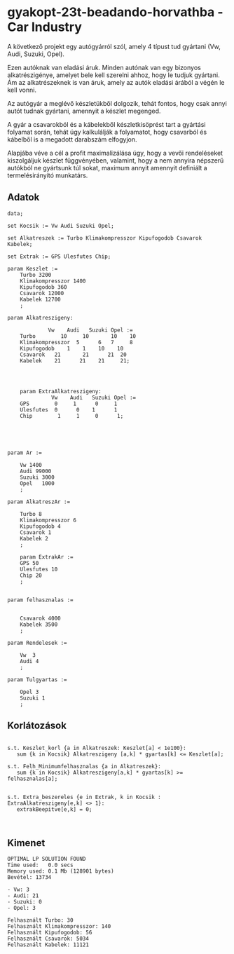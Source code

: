 # gyakopt-23t-beadando-horvathba - Car Industry

A következő projekt egy autógyárról szól, amely 4 típust tud gyártani (Vw, Audi, Suzuki, Opel).

 Ezen autóknak van eladási áruk.
Minden autónak van egy bizonyos alkatrészigénye, amelyet bele kell szerelni ahhoz, hogy le tudjuk gyártani. Ám az alkatrészeknek is van áruk, amely az autók eladási árából a végén le kell vonni.

Az autógyár a meglévő készletükből dolgozik, tehát fontos, hogy csak annyi autót tudnak  gyártani, amennyit a készlet megenged.

A gyár a csavarokból és a kábelekből készletkisöprést tart a gyártási folyamat során, tehát úgy kalkulálják a folyamatot, hogy csavarból és kábelből is a megadott darabszám elfogyjon.

Alapjába véve a cél a profit maximalizálása úgy, hogy a vevői rendeléseket kiszolgáljuk készlet függvényében, valamint, hogy a nem annyira népszerű autókból ne gyártsunk túl sokat, maximum annyit amennyit definiált a termelésirányító munkatárs.

  ## Adatok

```
data;

set Kocsik := Vw Audi Suzuki Opel;

set Alkatreszek := Turbo Klimakompresszor Kipufogodob Csavarok Kabelek;

set Extrak := GPS Ulesfutes Chip;

param Keszlet :=
    Turbo 3200
    Klimakompresszor 1400
    Kipufogodob 360
    Csavarok 12000
    Kabelek 12700
    ;

param Alkatreszigeny:

             Vw    Audi   Suzuki Opel :=
    Turbo        10     10       10    10
    Klimakompresszor  5      6   7     8
    Kipufogodob    1    1    10    10
    Csavarok   21       21      21  20
    Kabelek    21      21    21     21;
    
    
    
    
    param ExtraAlkatreszigeny:
              Vw    Audi   Suzuki Opel :=
    GPS        0     1      0     1
    Ulesfutes  0      0    1      1
    Chip        1     1     0      1;
    
    
    
    

param Ar :=

    Vw 1400
    Audi 99000
    Suzuki 3000
    Opel   1000
    ;

param AlkatreszAr :=

    Turbo 8
    Klimakompresszor 6
    Kipufogodob 4
    Csavarok 1
    Kabelek 2
    ;
    
    param ExtrakAr :=
    GPS 50
    Ulesfutes 10
    Chip 20
    ;
    

param felhasznalas :=

    
    Csavarok 4000
    Kabelek 3500
    ;

param Rendelesek :=

    Vw  3
    Audi 4
    ;

param Tulgyartas :=

    Opel 3
    Suzuki 1	
    ;
```

 ## Korlátozások

 ```

s.t. Keszlet_korl {a in Alkatreszek: Keszlet[a] < 1e100}:
	sum {k in Kocsik} Alkatreszigeny [a,k] * gyartas[k] <= Keszlet[a];
    
s.t. Felh_Minimumfelhasznalas {a in Alkatreszek}:
    sum {k in Kocsik} Alkatreszigeny[a,k] * gyartas[k] >= felhasznalas[a];
    
    
s.t. Extra_beszereles {e in Extrak, k in Kocsik : ExtraAlkatreszigeny[e,k] <> 1}:
    extrakBeepitve[e,k] = 0;
    


```
## Kimenet

```
OPTIMAL LP SOLUTION FOUND
Time used:   0.0 secs
Memory used: 0.1 Mb (128901 bytes)
Bevétel: 13734

- Vw: 3
- Audi: 21
- Suzuki: 0
- Opel: 3

Felhasznált Turbo: 30
Felhasznált Klimakompresszor: 140
Felhasznált Kipufogodob: 56
Felhasznált Csavarok: 5034
Felhasznált Kabelek: 11121

```


